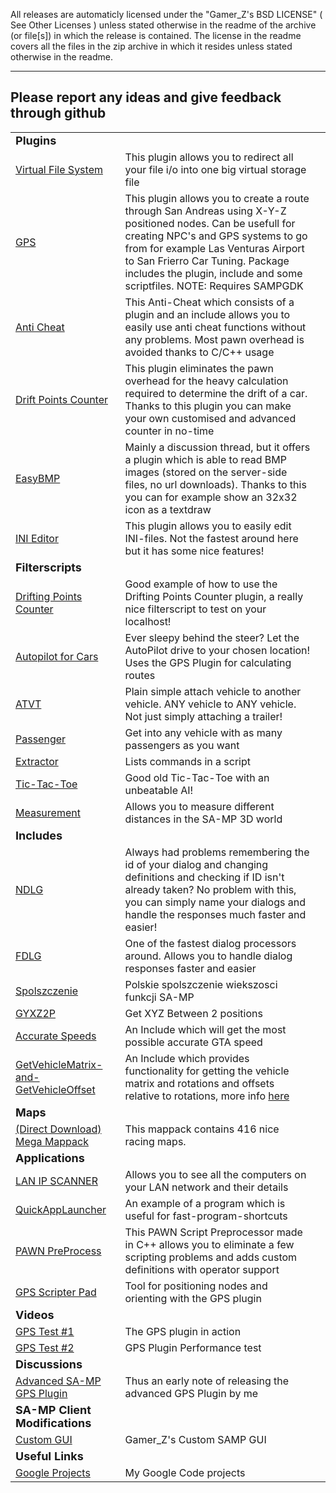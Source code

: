 All releases are automaticly licensed under the "Gamer_Z's BSD LICENSE" ( See Other Licenses ) unless stated otherwise in the readme of the archive (or file[s]) in which the release is contained. The license in the readme covers all the files in the zip archive in which it resides unless stated otherwise in the readme.

----
Please report any ideas and give feedback through github
----

<table>
<tr><td><font size="4"><b>Plugins</b></font></td><td></td> 

<tr><td><a href="http://forum.sa-mp.com/showthread.php?t=364876">Virtual File System</a></td><td>This plugin allows you to redirect all your file i/o into one big virtual storage file<td> 
<tr><td><a href="http://forum.sa-mp.com/showthread.php?p=1475418">GPS</a></td><td>This plugin allows you to create a route through San Andreas using X-Y-Z positioned nodes. Can be usefull for creating NPC's and GPS systems to go from for example Las Venturas Airport to San Frierro Car Tuning. Package includes the plugin, include and some scriptfiles. NOTE: Requires SAMPGDK<td> 
<tr><td><a href="http://forum.sa-mp.com/showthread.php?t=268052">Anti Cheat</a></td><td>This Anti-Cheat which consists of a plugin and an include allows you to easily use anti cheat functions without any problems. Most pawn overhead is avoided thanks to C/C++ usage<td> 
<tr><td><a href="http://forum.sa-mp.com/showthread.php?t=267677">Drift Points Counter</a></td><td>This plugin eliminates the pawn overhead for the heavy calculation required to determine the drift of a car. Thanks to this plugin you can make your own customised and advanced counter in no-time<td> 
<tr><td><a href="http://forum.sa-mp.com/showthread.php?t=254710">EasyBMP</a></td><td>Mainly a discussion thread, but it offers a plugin which is able to read BMP images (stored on the server-side files, no url downloads). Thanks to this you can for example show an 32x32 icon as a textdraw<td> 
<tr><td><a href="http://forum.sa-mp.com/showthread.php?t=220743">INI Editor</a></td><td>This plugin allows you to easily edit INI-files. Not the fastest around here but it has some nice features!<td> 
<tr><td><font size="4"><b>Filterscripts</b></font></td><td></td> 
<tr><td><a href="http://forum.sa-mp.com/showthread.php?t=312121">Drifting Points Counter</a></td><td>Good example of how to use the Drifting Points Counter plugin, a really nice filterscript to test on your localhost!<td> 
<tr><td><a href="http://forum.sa-mp.com/showthread.php?t=298001">Autopilot for Cars</a></td><td>Ever sleepy behind the steer? Let the AutoPilot drive to your chosen location! Uses the GPS Plugin for calculating routes<td> 
<tr><td><a href="http://forum.sa-mp.com/showthread.php?t=93095">ATVT</a></td><td>Plain simple attach vehicle to another vehicle. ANY vehicle to ANY vehicle. Not just simply attaching a trailer!<td> 
<tr><td><a href="http://forum.sa-mp.com/showthread.php?t=95893">Passenger</a></td><td>Get into any vehicle with as many passengers as you want<td> 
<tr><td><a href="http://forum.sa-mp.com/showthread.php?t=132324">Extractor</a></td><td>Lists commands in a script<td> 
<tr><td><a href="http://forum.sa-mp.com/showthread.php?p=1233675">Tic-Tac-Toe</a></td><td>Good old Tic-Tac-Toe with an unbeatable AI!<td> 
<tr><td><a href="http://forum.sa-mp.com/showthread.php?t=111376">Measurement</a></td><td>Allows you to measure different distances in the SA-MP 3D world</td> 
<tr><td><font size="4"><b>Includes</b></font></td><td></td> 
<tr><td><a href="http://forum.sa-mp.com/showthread.php?p=1392278">NDLG</a></td><td>Always had problems remembering the id of your dialog and changing definitions and checking if ID isn't already taken? No problem with this, you can simply name your dialogs and handle the responses much faster and easier!<td> 
<tr><td><a href="http://forum.sa-mp.com/showthread.php?t=260298">FDLG</a></td><td>One of the fastest dialog processors around. Allows you to handle dialog responses faster and easier<td> 
<tr><td><a href="http://forum.sa-mp.com/showthread.php?t=149482">Spolszczenie</a></td><td>Polskie spolszczenie wiekszosci funkcji SA-MP<td> 
<tr><td><a href="http://forum.sa-mp.com/showthread.php?t=141580">GYXZ2P</a></td><td>Get XYZ Between 2 positions<td> 
<tr><td><a href="http://github.com/grasmanek94/GPB/">Accurate Speeds</a></td><td>An Include which will get the most possible accurate GTA speed<td> 
<tr><td><a href="http://github.com/grasmanek94/GPB/">GetVehicleMatrix-and-GetVehicleOffset</a></td><td>An Include which provides functionality for getting the vehicle matrix and rotations and offsets relative to rotations, more info <a href="http://forum.sa-mp.com/showthread.php?p=2586001#post2586001">here</a><td>
<tr><td><font size="4"><b>Maps</b></font></td><td></td> 
<tr><td><a href="http://gz.pxf24.pl/Mappack_SA-MP.zip">(Direct Download) Mega Mappack</a></td><td>This mappack contains 416 nice racing maps.<td> 
<tr><td><font size="4"><b>Applications</b></font></td><td></td> 
<tr><td><a href="http://forum.sa-mp.com/showthread.php?t=277309">LAN IP SCANNER</a></td><td>Allows you to see all the computers on your LAN network and their details<td> 
<tr><td><a href="http://forum.sa-mp.com/showthread.php?t=305530">QuickAppLauncher</a></td><td>An example of a program which is useful for fast-program-shortcuts<td> 
<tr><td><a href="http://forum.sa-mp.com/showthread.php?t=305013">PAWN PreProcess</a></td><td>This PAWN Script Preprocessor made in C++ allows you to eliminate a few scripting problems and adds custom definitions with operator support<td> 
<tr><td><a href="http://forum.sa-mp.com/showthread.php?p=1466255">GPS Scripter Pad</a></td><td>Tool for positioning nodes and orienting with the GPS plugin<td> 
<tr><td><font size="4"><b>Videos</b></font></td><td></td> 
<tr><td><a href="http://forum.sa-mp.com/showthread.php?p=1467080">GPS Test #1</a></td><td>The GPS plugin in action<td> 
<tr><td><a href="http://forum.sa-mp.com/showthread.php?t=290800">GPS Test #2</a></td><td>GPS Plugin Performance test<td> 
<tr><td><font size="4"><b>Discussions</b></font></td><td></td> 
<tr><td><a href="http://forum.sa-mp.com/showthread.php?p=1464541">Advanced SA-MP GPS Plugin</a></td><td>Thus an early note of releasing the advanced GPS Plugin by me<td> 
<tr><td><font size="4"><b>SA-MP Client Modifications</b></font></td><td></td> 
<tr><td><a href="http://forum.sa-mp.com/showthread.php?p=1239932">Custom GUI</a></td><td>Gamer_Z's Custom SAMP GUI<td> 
<tr><td><font size="4"><b>Useful Links</b></font></td><td></td> 
<tr><td><a href="http://code.google.com/u/117818441040327495406/">Google Projects</a></td><td>My Google Code projects<td> 
